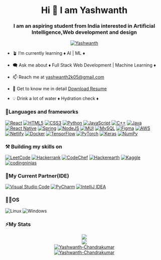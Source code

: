 <html>
  <body>
    <h1 align="center">Hi 👋 I am Yashwanth</h1>
    <h3 align="center">I am an aspiring student from India interested in Artificial Intelligence,Web development and design</h3>
    <p align="center"> <a href="https://www.linkedin.com/in/yashwanth-s-c-948520255/" target="_blank"><img src="https://img.shields.io/badge/LinkedIn-0077B5?style=for-the-badge&logo=linkedin&logoColor=white" alt="Yashwanth" /></a> </p>

- 🪴 I’m currently learning ♦️ AI | ML ♦️

- 🗨️ Ask me about ♦️ Full Stack Web Development | Machine Learning ♦️

- 📫 Reach me at yashwanth2k05@gmail.com

- 📜 Get to know me in detail [Download Resume](https://github.com/Yashwanth-Chandrakumar/Yashwanth-Chandrakumar/blob/main/assets/Yashwanth%20Resume%2017-12.pdf)

- 💡 Drink a lot of water ♦️ Hydration check ♦️
<h3 align-"left">📜Languages and frameworks</h3>

[![React](https://img.shields.io/badge/react-black?style=for-the-badge&logo=react)](https://github.com/Yashwanth-Chandrakumar)
[![HTML5](https://img.shields.io/badge/html5-black?style=for-the-badge&logo=html5)](https://github.com/Yashwanth-Chandrakumar)
[![CSS3](https://img.shields.io/badge/css3-black?style=for-the-badge&logo=css3)](https://github.com/Yashwanth-Chandrakumar)
[![Python](https://img.shields.io/badge/python-black?style=for-the-badge&logo=python)](https://github.com/Yashwanth-Chandrakumar)
[![JavaScript](https://img.shields.io/badge/javascript-black?style=for-the-badge&logo=javascript)](https://github.com/Yashwanth-Chandrakumar)
[![C++](https://img.shields.io/badge/c++-black?style=for-the-badge&logo=cplusplus)](https://github.com/Yashwanth-Chandrakumar)
[![Java](https://img.shields.io/badge/Java-black?style=for-the-badge&logo=openjdk)](https://github.com/Yashwanth-Chandrakumar)
[![React Native](https://img.shields.io/badge/React_Native-black?style=for-the-badge&logo=react)](https://github.com/Yashwanth-Chandrakumar)
[![Spring](https://img.shields.io/badge/spring-black.svg?style=for-the-badge&logo=spring&logoColor=white)](https://github.com/Yashwanth-Chandrakumar)
[![NodeJS](https://img.shields.io/badge/node.js-black?style=for-the-badge&logo=node.js&logoColor=white)](https://github.com/Yashwanth-Chandrakumar)
[![MUI](https://img.shields.io/badge/MUI-black.svg?style=for-the-badge&logo=mui&logoColor=white)](https://github.com/Yashwanth-Chandrakumar)
[![MySQL](https://img.shields.io/badge/mysql-black.svg?style=for-the-badge&logo=mysql&logoColor=white)](https://github.com/Yashwanth-Chandrakumar)
[![Figma](https://img.shields.io/badge/figma-black.svg?style=for-the-badge&logo=figma&logoColor=white)](https://github.com/Yashwanth-Chandrakumar)
[![AWS](https://img.shields.io/badge/AWS-black.svg?style=for-the-badge&logo=amazon-aws&logoColor=white)](https://github.com/Yashwanth-Chandrakumar)
[![Netlify](https://img.shields.io/badge/netlify-black.svg?style=for-the-badge&logo=netlify&logoColor=#00C7B7)](https://github.com/Yashwanth-Chandrakumar)
[![Docker](https://img.shields.io/badge/docker-black.svg?style=for-the-badge&logo=docker&logoColor=white)](https://github.com/Yashwanth-Chandrakumar)
[![TensorFlow](https://img.shields.io/badge/TensorFlow-black.svg?style=for-the-badge&logo=TensorFlow&logoColor=white)](https://github.com/Yashwanth-Chandrakumar)
[![PyTorch](https://img.shields.io/badge/PyTorch-black.svg?style=for-the-badge&logo=PyTorch&logoColor=white)](https://github.com/Yashwanth-Chandrakumar)
[![Keras](https://img.shields.io/badge/Keras-black.svg?style=for-the-badge&logo=Keras&logoColor=white)](https://github.com/Yashwanth-Chandrakumar)
[![NumPy](https://img.shields.io/badge/numpy-black.svg?style=for-the-badge&logo=numpy&logoColor=white)](https://github.com/Yashwanth-Chandrakumar)
<h3 align-"left">⚒️ Building my skills on</h3>

[![LeetCode](https://img.shields.io/badge/LeetCode-black?style=for-the-badge&logo=LeetCode&logoColor=#d16c06)](https://leetcode.com/yashwanth_sc/)
[![Hackerrank](https://img.shields.io/badge/-Hackerrank-black?style=for-the-badge&logo=HackerRank&logoColor=white)](https://www.hackerrank.com/profile/yashwanth2k05)
[![CodeChef](https://img.shields.io/badge/CodeChef-black.svg?style=for-the-badge&logo=CodeChef&logoColor=white)](https://www.codechef.com/users/yashwanthsc)
[![Hackerearth](https://img.shields.io/badge/HackerEarth-black.svg?&style=for-the-badge&logo=HackerEarth&logoColor=Blue)](https://github.com/Yashwanth-Chandrakumar)
[![Kaggle](https://img.shields.io/badge/Kaggle-black?style=for-the-badge&logo=kaggle&logoColor=white)](https://github.com/Yashwanth-Chandrakumar)
[![codingninjas](https://img.shields.io/badge/coding%20ninjas-black?style=for-the-badge&logo=codingninjas&logoColor=white)](https://www.codingninjas.com/studio/profile/YashwanthSC)


<h3 align-"left">🤝My Current Partner(IDE)</h3>

[![Visual Studio Code](https://img.shields.io/badge/Visual%20Studio%20Code-black.svg?style=for-the-badge&logo=visual-studio-code&logoColor=white)](https://github.com/Yashwanth-Chandrakumar)
[![PyCharm](https://img.shields.io/badge/pycharm-black?style=for-the-badge&logo=pycharm&logoColor=black&color=black&labelColor=green)](https://github.com/Yashwanth-Chandrakumar)
[![IntelliJ IDEA](https://img.shields.io/badge/IntelliJIDEA-black.svg?style=for-the-badge&logo=intellij-idea&logoColor=white)](https://github.com/Yashwanth-Chandrakumar)

<h3 align-"left">🧑‍💻OS</h3>

![Linux](https://img.shields.io/badge/linux-black?style=for-the-badge&logo=Linux)
![Windows](https://img.shields.io/badge/Windows-black?style=for-the-badge&logo=Windows)

<h3 align-"left">⚡My Stats</h3>
<p align="center">
  <a href="https://github.com/Yashwanth-Chandrakumar">
    <img src="http://github-profile-summary-cards.vercel.app/api/cards/profile-details?username=Yashwanth-Chandrakumar&theme=algolia" />
  </a>
<!--   <a href="https://github.com/Yashwanth-Chandrakumar">
    <img src="https://github-readme-streak-stats.herokuapp.com/?user=Yashwanth-Chandrakumar&hide_border=true&card_width=338&theme=dark" />
  </a> -->
  <br/>
  <a href="https://github.com/Yashwanth-Chandrakumar">
    <img src="http://github-profile-summary-cards.vercel.app/api/cards/stats?username=Yashwanth-Chandrakumar&theme=dark" />
  </a>
    <br/>
  <a href="https://github.com/Yashwanth-Chandrakumar">
<img align="center" src="https://github-readme-stats.vercel.app/api?username=Yashwanth-Chandrakumar&show_icons=true&locale=en&theme=dark" alt="Yashwanth-Chandrakumar" />
  </a>
<br>
<a href="https://github.com/Yashwanth-Chandrakumar">
<img align="center" src="https://github-readme-stats.vercel.app/api/top-langs?username=Yashwanth-Chandrakumar&show_icons=true&locale=en&theme=dark&layout=compact" alt="Yashwanth-Chandrakumar">
</a>

